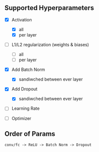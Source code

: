 ## Supported Hyperparameters

- [x] Activation
    - [x] all
    - [x] per layer
- [ ] L1/L2 regularization (weights & biases)
    - [ ] all
    - [ ] per layer
- [x] Add Batch Norm
    - [x] sandiwched between ever layer
- [x] Add Dropout
    - [x] sandiwched between ever layer
- [ ] Learning Rate
- [ ] Optimizer


## Order of Params

`conv/fc -> ReLU -> Batch Norm -> Dropout`